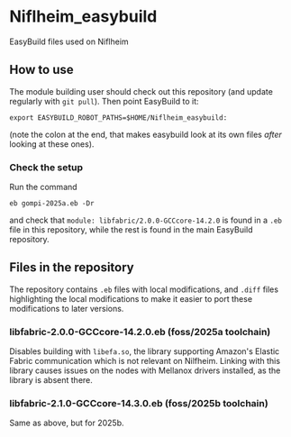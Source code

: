 # Niflheim_easybuild
EasyBuild files used on Niflheim


## How to use

The module building user should check out this repository (and update regularly with ``git pull``).  Then point EasyBuild to it:

```
export EASYBUILD_ROBOT_PATHS=$HOME/Niflheim_easybuild:
```
(note the colon at the end, that makes easybuild look at its own files *after* looking at these ones).

### Check the setup

Run the command 
```
eb gompi-2025a.eb -Dr
```
and check that ``module: libfabric/2.0.0-GCCcore-14.2.0`` is found in a ``.eb`` file in this repository, while the rest is found in the main EasyBuild repository.


## Files in the repository

The repository contains ``.eb`` files with local modifications, and ``.diff`` files highlighting the local modifications to make it easier to port these modifications to later versions.

### libfabric-2.0.0-GCCcore-14.2.0.eb (foss/2025a toolchain)

Disables building with ``libefa.so``,  the library supporting Amazon's Elastic Fabric communication which is not relevant on Nilfheim.  Linking with this library causes issues on the nodes with Mellanox drivers installed, as the library is absent there.

### libfabric-2.1.0-GCCcore-14.3.0.eb (foss/2025b toolchain)

Same as above, but for 2025b.

